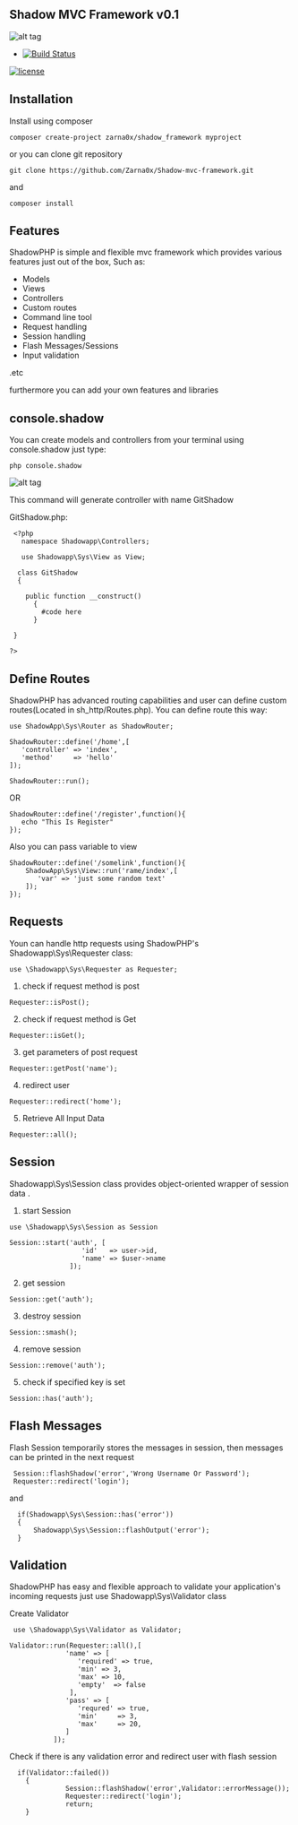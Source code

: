 ## Shadow MVC Framework v0.1
![alt tag](https://thelogocompany.net/wp-content/uploads/2013/05/main_shadow.jpg)

* [![Build Status](https://api.travis-ci.org/Zarna0x/Shadow-mvc-framework.svg?branch=master)](https://travis-ci.org/Zarna0x/Shadow-mvc-framework)

[![license](https://img.shields.io/github/license/Zarna0x/Shadow-mvc-framework.svg?style=flat-square)]()

## Installation
Install using composer
```
composer create-project zarna0x/shadow_framework myproject
```

or you can clone git repository
```
git clone https://github.com/Zarna0x/Shadow-mvc-framework.git
```
and 
```
composer install
```

## Features
ShadowPHP is simple and flexible mvc framework which provides various features just out of the box,
Such as:

*  Models
*  Views
*  Controllers
*  Custom routes
*  Command line tool
*  Request handling
*  Session handling
*  Flash Messages/Sessions
*  Input validation

.etc

furthermore you can add your own features and libraries

## console.shadow

You can create models and controllers from your terminal using console.shadow
just type:
```
php console.shadow
```
![alt tag](https://i.imgsafe.org/ec986eae63.png)

This command will generate controller with name GitShadow

GitShadow.php:
```
 <?php
   namespace Shadowapp\Controllers;

   use Shadowapp\Sys\View as View;
   
  class GitShadow
  {
  
  	public function __construct()
 	  {
        #code here
 	  }

 }
 
?>
```
## Define Routes

ShadowPHP has advanced routing capabilities and user can define custom routes(Located in sh_http/Routes.php).
You can define route this way:
```
use ShadowApp\Sys\Router as ShadowRouter;

ShadowRouter::define('/home',[
   'controller' => 'index',
   'method'     => 'hello'
]);

ShadowRouter::run();
```

OR 

```
ShadowRouter::define('/register',function(){
   echo "This Is Register"
});

```

Also you can pass variable to view

```
ShadowRouter::define('/somelink',function(){
    ShadowApp\Sys\View::run('rame/index',[
       'var' => 'just some random text'
    ]);
});
```

## Requests

Youn can handle http requests using ShadowPHP's Shadowapp\Sys\Requester class:
```
use \Shadowapp\Sys\Requester as Requester;
```
1) check if request method is post
```
Requester::isPost();
```

2) check if request method is Get
```
Requester::isGet();
```

3) get parameters of post request
```
Requester::getPost('name');
```

4) redirect user
```
Requester::redirect('home');
```

5) Retrieve All Input Data

```
Requester::all();
```

## Session

Shadowapp\Sys\Session class provides object-oriented wrapper of session data .

1) start Session
```
use \Shadowapp\Sys\Session as Session

Session::start('auth', [
                  'id'   => user->id,
                  'name' => $user->name
               ]);

```

2) get session
```
Session::get('auth');
```

3) destroy session
```
Session::smash();
```

4) remove session 
```
Session::remove('auth');
```

5) check if specified key is set
```
Session::has('auth');
```

## Flash Messages

Flash Session temporarily stores the messages in session, then messages can be printed in the next request

```
 Session::flashShadow('error','Wrong Username Or Password');
 Requester::redirect('login');
```
and

```
  if(Shadowapp\Sys\Session::has('error'))
  {
      Shadowapp\Sys\Session::flashOutput('error');
  }
```

## Validation
ShadowPHP has easy and flexible approach to validate your application's incoming requests
just use Shadowapp\Sys\Validator class

Create Validator
```
 use \Shadowapp\Sys\Validator as Validator; 

Validator::run(Requester::all(),[
              'name' => [
                 'required' => true,
                 'min' => 3,
                 'max' => 10,
                 'empty'  => false
               ],
              'pass' => [
                 'requred' => true,
                 'min'     => 3,
                 'max'     => 20,
              ]
           ]);
```

Check if there is any validation error and redirect user with flash session
```
  if(Validator::failed())
    {
              Session::flashShadow('error',Validator::errorMessage());
              Requester::redirect('login');
              return;
    }
```
